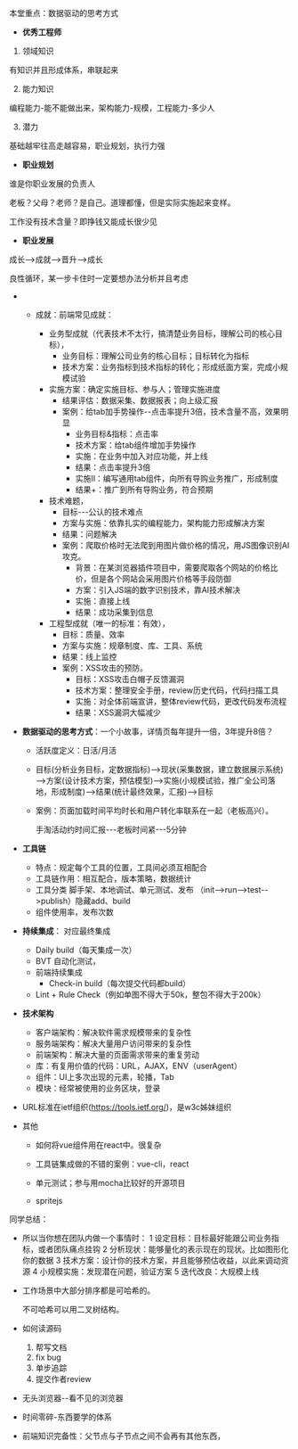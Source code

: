本堂重点：数据驱动的思考方式

- **优秀工程师**

1. 领域知识

有知识并且形成体系，串联起来

2. 能力知识

编程能力-能不能做出来，架构能力-规模，工程能力-多少人

3. 潜力

基础越牢往高走越容易，职业规划，执行力强



- **职业规划**

谁是你职业发展的负责人

老板？父母？老师？是自己。道理都懂，但是实际实施起来变样。

工作没有技术含量？即挣钱又能成长很少见

- **职业发展**

成长——>成就——>晋升——>成长

良性循环，某一步卡住时一定要想办法分析并且考虑

- - 成就：前端常见成就：

    - 业务型成就（代表技术不太行，搞清楚业务目标，理解公司的核心目标），
      - 业务目标：理解公司业务的核心目标；目标转化为指标
      - 技术方案：业务指标到技术指标的转化；形成纸面方案，完成小规模试验
    - 实施方案：确定实施目标、参与人；管理实施进度
      - 结果评估：数据采集、数据报表；向上级汇报
      - 案例：给tab加手势操作--点击率提升3倍，技术含量不高，效果明显
        - 业务目标&指标：点击率
        - 技术方案：给tab组件增加手势操作
        - 实施：在业务中加入对应功能，并上线
        - 结果：点击率提升3倍
        - 实施II：编写通用tab组件，向所有导购业务推广，形成制度
        - 结果+：推广到所有导购业务，符合预期
    - 技术难题，
      - 目标---公认的技术难点
      - 方案与实施：依靠扎实的编程能力，架构能力形成解决方案
      - 结果：问题解决
      - 案例：爬取价格时无法爬到用图片做价格的情况，用JS图像识别AI攻克。
        - 背景：在某浏览器插件项目中，需要爬取各个网站的价格比价，但是各个网站会采用图片价格等手段防御
        - 方案：引入JS端的数字识别技术，靠AI技术解决
        - 实施：直接上线
        - 结果：成功采集到信息
    - 工程型成就（唯一的标准：有效），
      - 目标：质量、效率
      - 方案与实施：规章制度、库、工具、系统
      - 结果：线上监控
      - 案例：XSS攻击的预防。
        - 目标：XSS攻击白帽子反馈漏洞
        - 技术方案：整理安全手册，review历史代码，代码扫描工具
        - 实施：对全体前端宣讲，整体review代码，更改代码发布流程
        - 结果：XSS漏洞大幅减少
    
    

- **数据驱动的思考方式**：一个小故事，详情页每年提升一倍，3年提升8倍？

  - 活跃度定义：日活/月活

  - 目标(分析业务目标，定数据指标)——>现状(采集数据，建立数据展示系统)——>方案(设计技术方案，预估模型)——>实施(小规模试验，推广全公司落地，形成制度)——>结果(统计最终效果，汇报)——>目标

  - 案例：页面加载时间平均时长和用户转化率联系在一起（老板高兴）。

    手淘活动约时间汇报---老板时间紧---5分钟

- **工具链**
  
  -  特点：规定每个工具的位置，工具间必须互相配合
  - 工具链作用：相互配合，版本策略，数据统计
  - 工具分类 脚手架、本地调试、单元测试、发布 （init-->run-->test-->publish）隐藏add、build
  - 组件使用率，发布次数
  
- **持续集成**：  对应最终集成
  
  - Daily build（每天集成一次）
  - BVT  自动化测试，
  - 前端持续集成 
    - Check-in build（每次提交代码都build）
  - Lint + Rule Check（例如单图不得大于50k，整包不得大于200k）
  
- **技术架构**
  
  - 客户端架构：解决软件需求规模带来的复杂性
  - 服务端架构：解决大量用户访问带来的复杂性
  - 前端架构：解决大量的页面需求带来的重复劳动
  - 库：有复用价值的代码：URL，AJAX，ENV（userAgent）
  - 组件：UI上多次出现的元素，轮播，Tab
  - 模块：经常被使用的业务区块，登录
- URL标准在ietf组织(https://tools.ietf.org/)，是w3c姊妹组织
  
- 其他

  - 如何将vue组件用在react中。很复杂

  - 工具链集成做的不错的案例：vue-cli，react

  - 单元测试；参与用mocha比较好的开源项目

  - spritejs

    

同学总结：

- 所以当你想在团队内做一个事情时：
  1 设定目标：目标最好能跟公司业务指标，或者团队痛点挂钩
  2 分析现状：能够量化的表示现在的现状。比如图形化你的数据
  3 技术方案：设计你的技术方案，并且能够预估收益，以此来调动资源
  4 小规模实施：发现潜在问题，验证方案
  5 迭代改良：大规模上线

- 工作场景中大部分排序都是可哈希的。

  不可哈希可以用二叉树结构。

- 如何读源码
  1. 帮写文档
  2. fix bug
  3. 单步追踪
  4. 提交作者review
  
- 无头浏览器--看不见的浏览器
  
- 时间零碎-东西要学的体系
  
- 前端知识完备性：父节点与子节点之间不会再有其他东西，
  